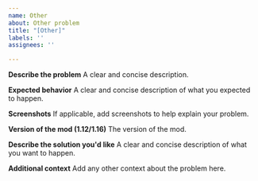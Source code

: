```yaml
---
name: Other
about: Other problem
title: "[Other]"
labels: ''
assignees: ''

---
```


**Describe the problem**
A clear and concise description.

**Expected behavior**
A clear and concise description of what you expected to happen.

**Screenshots**
If applicable, add screenshots to help explain your problem.

**Version of the mod (1.12/1.16)**
The version of the mod.

**Describe the solution you'd like**
A clear and concise description of what you want to happen.

**Additional context**
Add any other context about the problem here.
